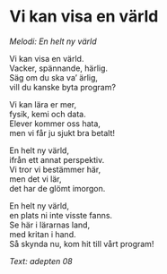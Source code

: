 # Vi kan visa en värld

_Melodi: En helt ny värld_

Vi kan visa en värld.  
Vacker, spännande, härlig.  
Säg om du ska va’ ärlig,  
vill du kanske byta program?

Vi kan lära er mer,  
fysik, kemi och data.  
Elever kommer oss hata,  
men vi får ju sjukt bra betalt!

En helt ny värld,  
ifrån ett annat perspektiv.  
Vi tror vi bestämmer här,  
men det vi lär,  
det har de glömt imorgon.

En helt ny värld,  
en plats ni inte visste fanns.  
Se här i lärarnas land,  
med kritan i hand.  
Så skynda nu, kom hit till vårt program!

_Text: adepten 08_
